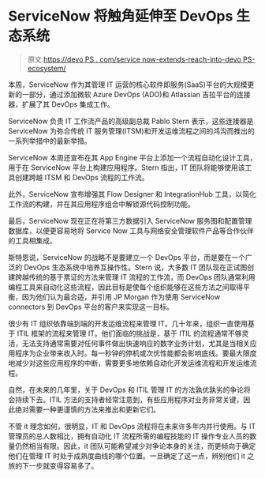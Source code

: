 # ServiceNow 将触角延伸至 DevOps 生态系统

> 原文:[https://devo PS . com/service now-extends-reach-into-devo PS-ecosystem/](https://devops.com/servicenow-extends-reach-into-devops-ecosystem/)

本周，ServiceNow 作为其管理 IT 运营的核心软件即服务(SaaS)平台的大规模更新的一部分，通过添加微软 Azure DevOps (ADO)和 Atlassian 吉拉平台的连接器，扩展了其 DevOps 集成工作。

ServiceNow 负责 IT 工作流产品的高级副总裁 Pablo Stern 表示，这些连接器是 ServiceNow 为弥合传统 IT 服务管理(ITSM)和开发运维流程之间的鸿沟而推出的一系列举措中的最新举措。

ServiceNow 本周还宣布在其 App Engine 平台上添加一个流程自动化设计工具，用于在 ServiceNow 平台上构建应用程序。Stern 指出，IT 团队将能够使用该工具创建跨越 ITSM 和 DevOps 流程的工作流。

此外，ServiceNow 宣布增强其 Flow Designer 和 IntegrationHub 工具，以简化工作流的构建，并在其应用程序组合中解锁源代码控制功能。

最后，ServiceNow 现在正在将第三方数据引入 ServiceNow 服务图和配置管理数据库，以便更容易地将 Service Now 工具与网络安全管理软件产品等合作伙伴的工具相集成。

斯特恩说，ServiceNow 的战略不是要建立一个 DevOps 平台，而是要在一个广泛的 DevOps 生态系统中培养互操作性。Stern 说，大多数 IT 团队现在正试图创建跨越传统的基于票证的方法来管理 IT 流程的工作流，而 DevOps 团队通常利用编程工具来自动化这些流程，因此目标是使每个组织能够在这些方法之间取得平衡，因为他们认为最合适，并引用 JP Morgan 作为使用 ServiceNow connectors 到 DevOps 平台的客户来实现这一目标。

很少有 IT 组织依靠端到端的开发运维流程来管理 IT。几十年来，组织一直使用基于 ITIL 框架的流程来管理 IT。他们面临的挑战是，基于 ITIL 的流程通常不够灵活，无法支持通常需要对任何事件做出快速响应的数字业务计划，尤其是当相关应用程序为企业带来收入时。每一秒钟的停机或次优性能都会影响底线。要最大限度地减少对这些应用程序的中断，需要更多地依赖自动化开发运维流程和开发运维流程。

自然，在未来的几年里，关于 DevOps 和 ITIL 管理 IT 的方法孰优孰劣的争论将会持续下去。ITIL 方法的支持者经常注意到，有些应用程序对业务非常关键，因此绝对需要一种更谨慎的方法来推出和更新它们。

不管 it 理念如何，很明显，IT 和 DevOps 流程将在未来许多年内并行使用。与 IT 管理员的总人数相比，拥有自动化 IT 流程所需的编程技能的 IT 操作专业人员的数量仍然相当有限。因此，it 团队可能希望减少对争论本身的关注，而更倾向于确定他们在管理 IT 时处于成熟度曲线的哪个位置。一旦确定了这一点，辨别他们 it 之旅的下一步就变得容易多了。